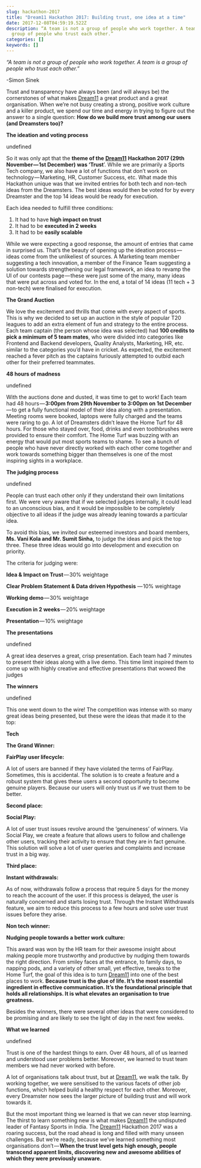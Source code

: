 ```yaml
---
slug: hackathon-2017
title: "Dream11 Hackathon 2017: Building trust, one idea at a time"
date: 2017-12-08T04:59:19.522Z
description: “A team is not a group of people who work together. A team is a
  group of people who trust each other.”
categories: []
keywords: []
---
```

*“A team is not a group of people who work together. A team is a group of people who trust each other.”*

\-Simon Sinek

Trust and transparency have always been (and will always be) the cornerstones of what makes [Dream11](https://www.dream11.com/) a great product and a great organisation. When we’re not busy creating a strong, positive work culture and a killer product, we spend our time and energy in trying to figure out the answer to a single question: **How do we build more trust among our users (and Dreamsters too)?**

**The ideation and voting process**

<!-- !\[](../static/img1__MSpjhvPI13qM1SsFQqwKug.jpeg) -->

<!--truncate-->

undefined

So it was only apt that the **theme of the** **[Dream11](https://www.dream11.com/)** **Hackathon 2017 (29th November — 1st December) was ‘Trust**’. While we are primarily a Sports Tech company, we also have a lot of functions that don’t work on technology — Marketing, HR, Customer Success, etc. What made this Hackathon unique was that we invited entries for both tech and non-tech ideas from the Dreamsters. The best ideas would then be voted for by every Dreamster and the top 14 ideas would be ready for execution.

Each idea needed to fulfill three conditions:

1. It had to have **high impact on trust**
2. It had to be **executed in 2 weeks**
3. It had to be **easily scalable**

While we were expecting a good response, the amount of entries that came in surprised us. That’s the beauty of opening up the ideation process — ideas come from the unlikeliest of sources. A Marketing team member suggesting a tech innovation, a member of the Finance Team suggesting a solution towards strengthening our legal framework, an idea to revamp the UI of our contests page — these were just some of the many, many ideas that were put across and voted for. In the end, a total of 14 ideas (11 tech + 3 non-tech) were finalised for execution.

**The Grand Auction**

<!-- !\[](../static/img1\_\_LYmv8\_\_ed1igotO81eNpUvQ.png) -->

<!--truncate-->

We love the excitement and thrills that come with every aspect of sports. This is why we decided to set up an auction in the style of popular T20 leagues to add an extra element of fun and strategy to the entire process. Each team captain (the person whose idea was selected) had **100 credits to pick a minimum of 5 team mates**, who were divided into categories like Frontend and Backend developers, Quality Analysts, Marketing, HR, etc. similar to the categories you’d have in cricket. As expected, the excitement reached a fever pitch as the captains furiously attempted to outbid each other for their preferred teammates.

**48 hours of madness**

<!-- !\[](../static/img1\_\_idugXzOIi7VgY\_\_4COLK5Og.png) -->

undefined

With the auctions done and dusted, it was time to get to work! Each team had 48 hours — **3:00pm from 29th November to 3:00pm on 1st December** — to get a fully functional model of their idea along with a presentation. Meeting rooms were booked, laptops were fully charged and the teams were raring to go. A lot of Dreamsters didn’t leave the Home Turf for 48 hours. For those who stayed over, food, drinks and even toothbrushes were provided to ensure their comfort. The Home Turf was buzzing with an energy that would put most sports teams to shame. To see a bunch of people who have never directly worked with each other come together and work towards something bigger than themselves is one of the most inspiring sights in a workplace.

**The judging process**

<!-- !\[](../static/img1\_\_eR\_\_C6AXLG__yFUlaIO243cw.png) -->

undefined

People can trust each other only if they understand their own limitations first. We were very aware that if we selected judges internally, it could lead to an unconscious bias, and it would be impossible to be completely objective to all ideas if the judge was already leaning towards a particular idea.

To avoid this bias, we invited our esteemed investors and board members, **Ms. Vani Kola and Mr. Sumit Sinha,** to judge the ideas and pick the top three. These three ideas would go into development and execution on priority.

The criteria for judging were:

**Idea & Impact on Trust** — 30% weightage

**Clear Problem Statement & Data driven Hypothesis** — 10% weightage

**Working demo** — 30% weightage

**Execution in 2 weeks** — 20% weightage

**Presentation** — 10% weightage

**The presentations**

<!-- !\[](../static/img1__la7WOvyyjFvj3j36MOwH3w.png) -->

undefined

A great idea deserves a great, crisp presentation. Each team had 7 minutes to present their ideas along with a live demo. This time limit inspired them to come up with highly creative and effective presentations that wowed the judges

**The winners**

<!-- !\[](../static/img1__avugaiAjY5uEr1GszED7ig.png) -->

undefined

This one went down to the wire! The competition was intense with so many great ideas being presented, but these were the ideas that made it to the top:

**Tech**

**The Grand Winner:**

**FairPlay user lifecycle:**

A lot of users are banned if they have violated the terms of FairPlay. Sometimes, this is accidental. The solution is to create a feature and a robust system that gives these users a second opportunity to become genuine players. Because our users will only trust us if we trust them to be better.

**Second place:**

**Social Play:**

A lot of user trust issues revolve around the ‘genuineness’ of winners. Via Social Play, we create a feature that allows users to follow and challenge other users, tracking their activity to ensure that they are in fact genuine. This solution will solve a lot of user queries and complaints and increase trust in a big way.

**Third place:**

**Instant withdrawals:**

As of now, withdrawals follow a process that require 5 days for the money to reach the account of the user. If this process is delayed, the user is naturally concerned and starts losing trust. Through the Instant Withdrawals feature, we aim to reduce this process to a few hours and solve user trust issues before they arise.

**Non tech winner:**

**Nudging people towards a better work culture:**

This award was won by the HR team for their awesome insight about making people more trustworthy and productive by nudging them towards the right direction. From smiley faces at the entrance, to family days, to napping pods, and a variety of other small, yet effective, tweaks to the Home Turf, the goal of this idea is to turn [Dream11](https://www.dream11.com/) into one of the best places to work. **Because trust is the glue of life. It’s the most essential ingredient in effective communication. It’s the foundational principle that holds all relationships. It is what elevates an organisation to true greatness.**

Besides the winners, there were several other ideas that were considered to be promising and are likely to see the light of day in the next few weeks.

**What we learned**

<!-- !\[](../static/img1__W0hSVQoTXiaI7NXQvFyLEw.jpeg) -->

undefined

Trust is one of the hardest things to earn. Over 48 hours, all of us learned and understood user problems better. Moreover, we learned to trust team members we had never worked with before.

A lot of organisations talk about trust, but at [Dream11](https://www.dream11.com/), we walk the talk. By working together, we were sensitised to the various facets of other job functions, which helped build a healthy respect for each other. Moreover, every Dreamster now sees the larger picture of building trust and will work towards it.

But the most important thing we learned is that we can never stop learning. The thirst to learn something new is what makes [Dream11](https://www.dream11.com/) the undisputed leader of Fantasy Sports in India. The [Dream11](https://www.dream11.com/) Hackathon 2017 was a roaring success, but the road ahead is long and filled with many unseen challenges. But we’re ready, because we’ve learned something most organisations don’t — **When the trust level gets high enough, people transcend apparent limits, discovering new and awesome abilities of which they were previously unaware.**